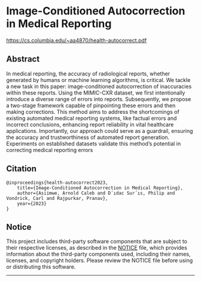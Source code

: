# Image-Conditioned Autocorrection in Medical Reporting
https://cs.columbia.edu/~aa4870/health-autocorrect.pdf

## Abstract
In medical reporting, the accuracy of radiological reports, whether generated by humans or machine learning algorithms, is critical. We tackle a new task in this paper: image-conditioned autocorrection of inaccuracies within these reports. Using the MIMIC-CXR dataset, we first intentionally introduce a diverse range of errors into reports. Subsequently, we propose a two-stage framework capable of pinpointing these errors and then making corrections. This method aims to address the shortcomings of existing automated medical reporting systems, like factual errors and incorrect conclusions, enhancing report reliability in vital healthcare applications. Importantly, our approach could serve as a guardrail, ensuring the accuracy and trustworthiness of automated report generation. Experiments on established datasets validate this method’s potential in correcting medical reporting errors

## Citation

```
@inproceedings{health-autocorrect2023,
    title={Image-Conditioned Autocorrection in Medical Reporting},
    author={Asiimwe, Arnold Caleb and D´ıdac Sur´ıs, Philip and Vondrick, Carl and Rajpurkar, Pranav},
    year={2023}
}
```

## Notice

This project includes third-party software components that are subject to their respective licenses, as described in the [NOTICE](NOTICE) file, which provides information about the third-party components used, including their names, licenses, and copyright holders. Please review the NOTICE file before using or distributing this software.

---
